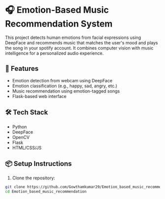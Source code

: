 # 🎧 Emotion-Based Music Recommendation System

This project detects human emotions from facial expressions using DeepFace and recommends music that matches the user's mood and plays the song in your spotify account. It combines computer vision with music intelligence for a personalized audio experience.

## 🚀 Features

- Emotion detection from webcam using DeepFace
- Emotion classification (e.g., happy, sad, angry, etc.)
- Music recommendation using emotion-tagged songs
- Flask-based web interface

## 🛠️ Tech Stack

- Python
- DeepFace
- OpenCV
- Flask
- HTML/CSS/JS

## 📦 Setup Instructions

1. Clone the repository:
```bash
git clone https://github.com/Gowthamkumar29/Emotion_based_music_recommendation.git
cd Emotion_based_music_recommendation
